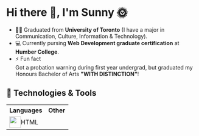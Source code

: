 
<h1>Hi there 👋, I'm Sunny 🌞</h1>

<!--
**yatyichung/yatyichung** is a ✨ _special_ ✨ repository because its `README.md` (this file) appears on your GitHub profile.

Here are some ideas to get you started:

- 🔭 I’m currently working on ...
- 🌱 I’m currently learning ...
- 👯 I’m looking to collaborate on ...
- 🤔 I’m looking for help with ...
- 💬 Ask me about ...
- 📫 How to reach me: ...
- 😄 Pronouns: ...
- ⚡ Fun fact: ...
-->

- 👩‍🎓 Graduated from <strong>University of Toronto</strong> (I have a major in Communication, Culture, Information & Technology).
- 💻 Currently pursing <strong>Web Development graduate certification</strong> at <strong>Humber College</strong>.
- ⚡ Fun fact<br>Got a probation warning during first year undergrad, but graduated my Honours Bachelor of Arts <strong>"WITH DISTINCTION"</strong>!

<h2>🔧 Technologies & Tools</h2>
<table >
  <tr>
    <th>Languages</th>
    <th>Other</th>
  </tr>
  <tr>
    <td style="display:flex;align-items:center;"><img src="https://user-images.githubusercontent.com/78622789/155228706-5bd2c85f-85d0-4ba9-a02b-459f20fe8cf4.svg" width="30">HTML</td>
    <td></td>
  </tr>
</table>



